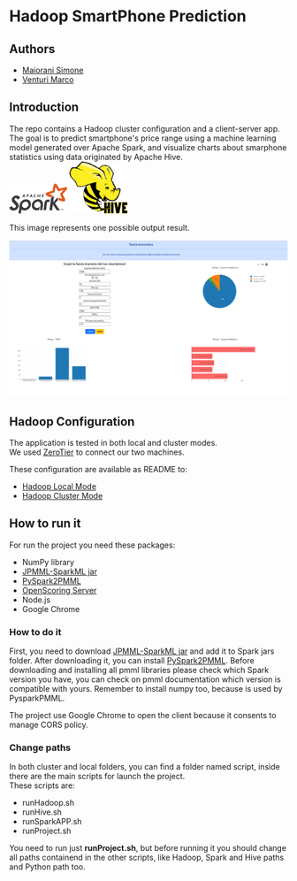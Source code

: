 # Hadoop SmartPhone Prediction

## Authors
- [Maiorani Simone](https://github.com/maioranisimone)
- [Venturi Marco](https://github.com/Arcaici)

## Introduction
The repo contains a Hadoop cluster configuration and a client-server app. The goal is to predict smartphone's price range using a machine learning model generated over Apache Spark, and visualize charts about smarphone statistics using data originated by Apache Hive.  
<img src="Images/Logo for Spark.svg" width="105">  <img src="Images/Logo for Hive.svg" width="105">      

This image represents one possible output result.  

<img src="Images/client.png">  

## Hadoop Configuration

The application is tested in both local and cluster modes.  
We used [ZeroTier](https://www.zerotier.com/) to connect our two machines.  

These configuration are available as README to:
* [Hadoop Local Mode](https://github.com/Arcaici/Hadoop-SmartPhone-Prediction/blob/main/local)
* [Hadoop Cluster Mode](https://github.com/Arcaici/Hadoop-SmartPhone-Prediction/tree/main/cluster)

## How to run it
For run the project you need these packages:
* NumPy library
* [JPMML-SparkML jar](https://github.com/jpmml/jpmml-sparkml#features)
* [PySpark2PMML](https://github.com/jpmml/pyspark2pmml)
* [OpenScoring Server](https://openscoring.io/#overview)
* Node.js
* Google Chrome

### How to do it
First, you need to download [JPMML-SparkML jar](https://github.com/jpmml/jpmml-sparkml#features) and add it to Spark jars folder. After downloading it, you can install [PySpark2PMML](https://github.com/jpmml/pyspark2pmml). Before downloading and installing all pmml libraries please check which Spark version you have, you can check on pmml documentation which version is compatible with yours. Remember to install numpy too, because is used by PysparkPMML.
 
The project use Google Chrome to open the client because it consents to manage CORS policy.

### Change paths
In both cluster and local folders, you can find a folder named script, inside there are the main scripts for launch the project.  
These scripts are:

* runHadoop.sh
* runHive.sh
* runSparkAPP.sh
* runProject.sh

You need to run just **runProject.sh**, but before running it you should change all paths containend in the other scripts, like Hadoop, Spark and Hive paths and Python path too.
